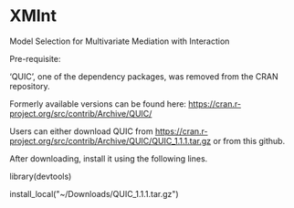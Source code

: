 # XMInt
Model Selection for Multivariate Mediation with Interaction


Pre-requisite: 

‘QUIC’, one of the dependency packages, was removed from the CRAN repository. 

Formerly available versions can be found here: https://cran.r-project.org/src/contrib/Archive/QUIC/

Users can either download QUIC from  https://cran.r-project.org/src/contrib/Archive/QUIC/QUIC_1.1.1.tar.gz or from this github. 

After downloading, install it using the following lines. 

library(devtools)

install_local("~/Downloads/QUIC_1.1.1.tar.gz")

